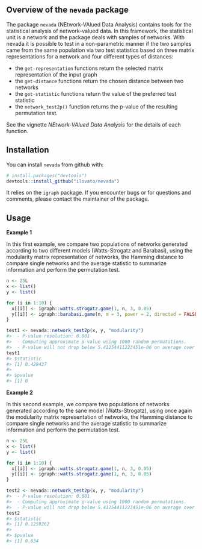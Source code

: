 
<!-- README.md is generated from README.Rmd. Please edit that file -->
Overview of the `nevada` package
--------------------------------

The package `nevada` (NEtwork-VAlued Data Analysis) contains tools for the statistical analysis of network-valued data. In this framework, the statistical unit is a network and the package deals with samples of networks. With nevada it is possible to test in a non-parametric manner if the two samples came from the same population via two test statistics based on three matrix representations for a network and four different types of distances:

-   the `get-representation` functions return the selected matrix representation of the input graph
-   the `get-distance` functions return the chosen distance between two networks
-   the `get-statistic` functions return the value of the preferred test statistic
-   the `network_test2p()` function returns the p-value of the resulting permutation test.

See the vignette *NEtwork-VAlued Data Analysis* for the details of each function.

Installation
------------

You can install `nevada` from github with:

``` r
# install.packages("devtools")
devtools::install_github("ilovato/nevada")
```

It relies on the `igraph` package. If you encounter bugs or for questions and comments, please contact the maintainer of the package.

Usage
-----

**Example 1**

In this first example, we compare two populations of networks generated according to two different models (Watts-Strogatz and Barabasi), using the modularity matrix representation of networks, the Hamming distance to compare single networks and the average statistic to summarize information and perform the permutation test.

``` r
n <- 25L
x <- list()
y <- list()

for (i in 1:10) {
  x[[i]] <- igraph::watts.strogatz.game(1, n, 3, 0.05)
  y[[i]] <- igraph::barabasi.game(n, m = 3, power = 2, directed = FALSE)
}

test1 <- nevada::network_test2p(x, y, "modularity")
#>  - P-value resolution: 0.001
#>  - Computing approximate p-value using 1000 random permutations.
#>  - P-value will not drop below 5.41254411223451e-06 on average over repeated Monte-Carlo estimates.
test1
#> $statistic
#> [1] 0.429437
#> 
#> $pvalue
#> [1] 0
```

**Example 2**

In this second example, we compare two populations of networks generated according to the sane model (Watts-Strogatz), using once again the modularity matrix representation of networks, the Hamming distance to compare single networks and the average statistic to summarize information and perform the permutation test.

``` r
n <- 25L
x <- list()
y <- list()

for (i in 1:10) {
  x[[i]] <- igraph::watts.strogatz.game(1, n, 3, 0.05)
  y[[i]] <- igraph::watts.strogatz.game(1, n, 3, 0.05)
}

test2 <- nevada::network_test2p(x, y, "modularity")
#>  - P-value resolution: 0.001
#>  - Computing approximate p-value using 1000 random permutations.
#>  - P-value will not drop below 5.41254411223451e-06 on average over repeated Monte-Carlo estimates.
test2
#> $statistic
#> [1] 0.1259262
#> 
#> $pvalue
#> [1] 0.634
```
